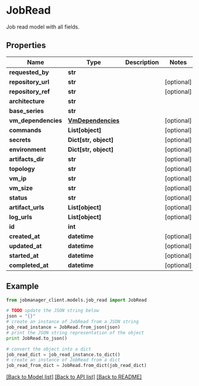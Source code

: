 # JobRead

Job read model with all fields.

## Properties
Name | Type | Description | Notes
------------ | ------------- | ------------- | -------------
**requested_by** | **str** |  | 
**repository_url** | **str** |  | [optional] 
**repository_ref** | **str** |  | [optional] 
**architecture** | **str** |  | 
**base_series** | **str** |  | 
**vm_dependencies** | [**VmDependencies**](VmDependencies.md) |  | [optional] 
**commands** | **List[object]** |  | [optional] 
**secrets** | **Dict[str, object]** |  | [optional] 
**environment** | **Dict[str, object]** |  | [optional] 
**artifacts_dir** | **str** |  | [optional] 
**topology** | **str** |  | [optional] 
**vm_ip** | **str** |  | [optional] 
**vm_size** | **str** |  | [optional] 
**status** | **str** |  | [optional] 
**artifact_urls** | **List[object]** |  | [optional] 
**log_urls** | **List[object]** |  | [optional] 
**id** | **int** |  | 
**created_at** | **datetime** |  | [optional] 
**updated_at** | **datetime** |  | [optional] 
**started_at** | **datetime** |  | [optional] 
**completed_at** | **datetime** |  | [optional] 

## Example

```python
from jobmanager_client.models.job_read import JobRead

# TODO update the JSON string below
json = "{}"
# create an instance of JobRead from a JSON string
job_read_instance = JobRead.from_json(json)
# print the JSON string representation of the object
print JobRead.to_json()

# convert the object into a dict
job_read_dict = job_read_instance.to_dict()
# create an instance of JobRead from a dict
job_read_from_dict = JobRead.from_dict(job_read_dict)
```
[[Back to Model list]](../README.md#documentation-for-models) [[Back to API list]](../README.md#documentation-for-api-endpoints) [[Back to README]](../README.md)


